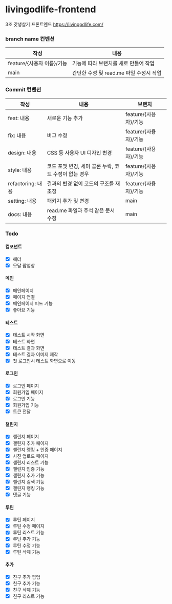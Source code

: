 # livingodlife-frontend
3조 갓생살기 프론트엔드
https://livingodlife.com/

### branch name 컨벤션
|작성|내용|
|---|---|
|feature/{사용자 이름}/기능|기능에 따라 브랜치를 새로 만들어 작업|
|main|간단한 수정 및 read.me 파일 수정시 작업|

### Commit 컨벤션
|작성|내용|브랜치|
|---|---|---|
|feat: 내용|새로운 기능 추가|feature/{사용자}/기능|
|fix: 내용 |버그 수정 |feature/{사용자}/기능|
|design: 내용|CSS 등 사용자 UI 디자인 변경|feature/{사용자}/기능|
|style: 내용|코드 포맷 변경, 세미 콜론 누락, 코드 수정이 없는 경우|feature/{사용자}/기능|
|refactoring: 내용|결과의 변경 없이 코드의 구조를 재조정|feature/{사용자}/기능|
|setting: 내용|패키지 추가 및 변경|main|
|docs: 내용|read.me 파일과 주석 같은 문서 수정|main|

### Todo

#### 컴포넌트
- [X] 헤더
- [X] 모달 팝업창

#### 메인
- [X] 메인페이지
- [X] 페이지 연결
- [X] 메인페이지 피드 기능
- [X] 좋아요 기능

#### 테스트
- [X] 테스트 시작 화면
- [X] 테스트 화면
- [X] 테스트 결과 화면
- [X] 테스트 결과 이미지 제작
- [X] 첫 로그인시 테스트 화면으로 이동

#### 로그인
- [X] 로그인 페이지
- [X] 회원가입 페이지
- [X] 로그인 기능
- [X] 회원가입 기능
- [X] 토큰 전달

#### 챌린지
- [X] 챌린지 페이지
- [X] 챌린지 추가 페이지
- [X] 챌린지 랭킹 + 인증 페이지
- [X] 사진 업로드 페이지
- [X] 챌린지 리스트 기능
- [X] 챌린지 인증 기능
- [X] 챌린지 추가 기능
- [X] 챌린지 검색 기능
- [X] 챌린지 랭킹 기능
- [X] 댓글 기능

#### 루틴
- [X] 루틴 페이지
- [X] 루틴 수정 페이지
- [X] 루틴 리스트 기능
- [X] 루틴 추가 기능
- [X] 루틴 수정 기능
- [X] 루틴 삭제 기능

#### 추가
- [X] 친구 추가 팝업
- [X] 친구 추가 기능
- [X] 친구 삭제 기능
- [X] 친구 리스트 기능
